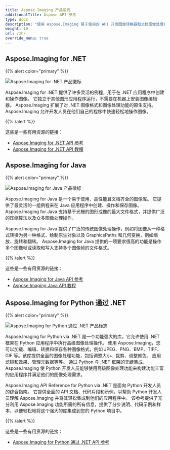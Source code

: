 ```yaml
---
title: Aspose.Imaging 产品系列
additionalTitle: Aspose API 参考
type: docs
description: "使用 Aspose.Imaging 易于使用的 API 开发图像转换器和文档图像处理自托管或云应用程序。 Aspose.Imaging 可用于 .NET、Java 和其他平台。"
weight: 10
url: /zh/
override_menu: true
---
```


## Aspose.Imaging for .NET

{{% alert color="primary" %}} 

![Aspose.Imaging for .NET 产品徽标](../home_1.png)

Aspose.Imaging for .NET 提供了许多灵活的例程，用于在 .NET 应用程序中创建和操作图像。 它独立于其他图形应用程序运行，不需要在机器上安装图像编辑器。 Aspose.Imaging 扩展了对 .NET 图像格式和图像处理功能的原生支持。 Aspose.Imaging 允许开发人员在他们自己的程序中快速轻松地操作图像。

{{% /alert %}}

这些是一些有用资源的链接：
- [Aspose.Imaging for .NET API 参考](/imaging/zh/net/)
- [Aspose.Imaging for .NET API 教程](/tutorials/imaging/zh/net/)

## Aspose.Imaging for Java

{{% alert color="primary" %}}

![Aspose.Imaging for Java 产品徽标](../home_2.png)

Aspose.Imaging for Java 是一个易于使用、高性能且文档齐全的图像库。 它提供了最灵活的一组例程来在 Java 应用程序中创建、操作和保存图像。 Aspose.Imaging for Java 支持基于光栅的图形成像的最大文件格式，并提供广泛的压缩算法以及众多图像处理操作。

Aspose.Imaging for Java 提供了广泛的传统图像处理操作，例如将图像从一种格式转换为另一种格式、绘制原生对象以及 GraphicsPaths 和几何变换，例如缩放、旋转和翻转。 Aspose.Imaging for Java 提供的一项要求很高的功能是操作多个图像帧或读取和写入支持多个图像帧的文件格式。

{{% /alert %}}

这些是一些有用资源的链接：

- [Aspose.Imaging for Java API 参考](/imaging/java/)
- [Aspose.Imaging Java API 教程](/tutorials/imaging/zh/java/)

## Aspose.Imaging for Python 通过 .NET

{{% alert color="primary" %}}

![Aspose.Imaging for Python 通过 .NET 产品标志](../home_4.png)

Aspose.Imaging for Python via .NET 是一个功能强大的库，它允许使用 .NET 框架在 Python 应用程序中执行高级图像处理操作。 使用 Aspose.Imaging，您可以加载、编辑、转换和保存各种图像格式，例如 JPEG、PNG、BMP、TIFF、GIF 等。该库提供全面的图像处理功能，包括调整大小、裁剪、调整颜色、 应用滤镜和效果、管理元数据等等。 通过 Python 与 .NET 框架的无缝集成，Aspose.Imaging 使 Python 开发人员能够使用高级图像处理功能来构建功能丰富的应用程序并满足他们的图像处理需求。

Aspose.Imaging API Reference for Python via .NET 是面向 Python 开发人员的综合指南。 它提供全面的 API 文档、代码片段和示例，以帮助 Python 开发人员理解 Aspose.Imaging 并将其轻松集成到他们的应用程序中。 该参考提供了充分利用 Aspose.Imaging 功能所需的所有信息，提供了分步说明、代码示例和样本，以便轻松地将这个强大的库集成到您的 Python 项目中。

{{% /alert %}}

这些是一些有用资源的链接：

- [Aspose.Imaging for Python 通过 .NET API 参考](/imaging/python-net/)
